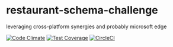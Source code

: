 # restaurant-schema-challenge
leveraging cross-platform synergies and probably microsoft edge


[![Code Climate](https://codeclimate.com/github/mach-kernel/restaurant-schema-challenge/badges/gpa.svg)](https://codeclimate.com/github/mach-kernel/restaurant-schema-challenge)
[![Test Coverage](https://codeclimate.com/github/mach-kernel/restaurant-schema-challenge/badges/coverage.svg)](https://codeclimate.com/github/mach-kernel/restaurant-schema-challenge/coverage)
[![CircleCI](https://circleci.com/gh/mach-kernel/restaurant-schema-challenge/tree/master.svg?style=shield)](https://circleci.com/gh/mach-kernel/lazywake/tree/master)


